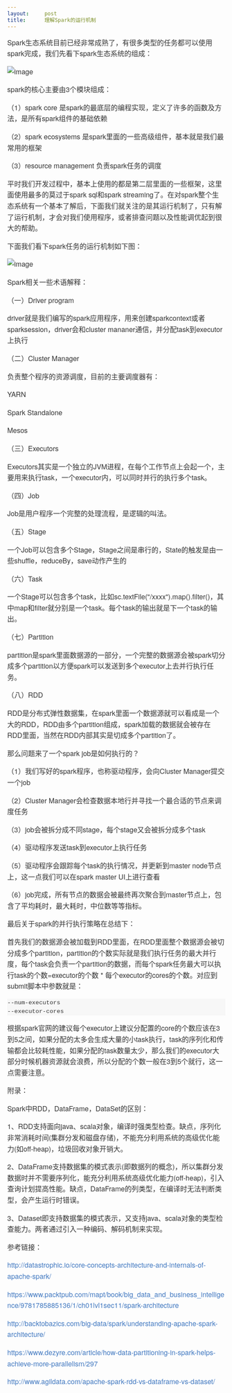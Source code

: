 ```yaml
---
layout:     post
title:      理解Spark的运行机制
---
```

<div id="article_content" class="article_content clearfix csdn-tracking-statistics" data-pid="blog" data-mod="popu_307" data-dsm="post">
								            <link rel="stylesheet" href="https://csdnimg.cn/release/phoenix/template/css/ck_htmledit_views-f76675cdea.css">
						<div class="htmledit_views" id="content_views">
                
<p style="color:rgb(51,51,51);font-family:'Helvetica Neue', Helvetica, 'Segoe UI', Arial, freesans, sans-serif, 'Apple Color Emoji', 'Segoe UI Emoji', 'Segoe UI Symbol';font-size:16px;line-height:25.6px;">
Spark生态系统目前已经非常成熟了，有很多类型的任务都可以使用spark完成，我们先看下spark生态系统的组成：</p>
<p style="color:rgb(51,51,51);font-family:'Helvetica Neue', Helvetica, 'Segoe UI', Arial, freesans, sans-serif, 'Apple Color Emoji', 'Segoe UI Emoji', 'Segoe UI Symbol';font-size:16px;line-height:25.6px;">
<img src="https://note.youdao.com/yws/public/resource/344cd03f173c19ea03136b36d01a5f91/xmlnote/5B50CFD566E549C0BBEF60658ABD39BB/36789" alt="image" style="border:0px;"></p>
<p style="color:rgb(51,51,51);font-family:'Helvetica Neue', Helvetica, 'Segoe UI', Arial, freesans, sans-serif, 'Apple Color Emoji', 'Segoe UI Emoji', 'Segoe UI Symbol';font-size:16px;line-height:25.6px;">
spark的核心主要由3个模块组成：</p>
<p style="color:rgb(51,51,51);font-family:'Helvetica Neue', Helvetica, 'Segoe UI', Arial, freesans, sans-serif, 'Apple Color Emoji', 'Segoe UI Emoji', 'Segoe UI Symbol';font-size:16px;line-height:25.6px;">
（1）spark core 是spark的最底层的编程实现，定义了许多的函数及方法，是所有spark组件的基础依赖</p>
<p style="color:rgb(51,51,51);font-family:'Helvetica Neue', Helvetica, 'Segoe UI', Arial, freesans, sans-serif, 'Apple Color Emoji', 'Segoe UI Emoji', 'Segoe UI Symbol';font-size:16px;line-height:25.6px;">
（2）spark ecosystems 是spark里面的一些高级组件，基本就是我们最常用的框架</p>
<p style="color:rgb(51,51,51);font-family:'Helvetica Neue', Helvetica, 'Segoe UI', Arial, freesans, sans-serif, 'Apple Color Emoji', 'Segoe UI Emoji', 'Segoe UI Symbol';font-size:16px;line-height:25.6px;">
（3）resource management 负责spark任务的调度</p>
<p style="color:rgb(51,51,51);font-family:'Helvetica Neue', Helvetica, 'Segoe UI', Arial, freesans, sans-serif, 'Apple Color Emoji', 'Segoe UI Emoji', 'Segoe UI Symbol';font-size:16px;line-height:25.6px;">
平时我们开发过程中，基本上使用的都是第二层里面的一些框架，这里面使用最多的莫过于spark sql和spark streaming了。在对spark整个生态系统有一个基本了解后，下面我们就关注的是其运行机制了，只有解了运行机制，才会对我们使用程序，或者排查问题以及性能调优起到很大的帮助。</p>
<p style="color:rgb(51,51,51);font-family:'Helvetica Neue', Helvetica, 'Segoe UI', Arial, freesans, sans-serif, 'Apple Color Emoji', 'Segoe UI Emoji', 'Segoe UI Symbol';font-size:16px;line-height:25.6px;">
下面我们看下spark任务的运行机制如下图：</p>
<p style="color:rgb(51,51,51);font-family:'Helvetica Neue', Helvetica, 'Segoe UI', Arial, freesans, sans-serif, 'Apple Color Emoji', 'Segoe UI Emoji', 'Segoe UI Symbol';font-size:16px;line-height:25.6px;">
<img src="https://note.youdao.com/yws/public/resource/344cd03f173c19ea03136b36d01a5f91/xmlnote/CF918EEC34214C53B21B1C96780C7119/36843" alt="image" style="border:0px;"></p>
<p style="color:rgb(51,51,51);font-family:'Helvetica Neue', Helvetica, 'Segoe UI', Arial, freesans, sans-serif, 'Apple Color Emoji', 'Segoe UI Emoji', 'Segoe UI Symbol';font-size:16px;line-height:25.6px;">
Spark相关一些术语解释：</p>
<p style="color:rgb(51,51,51);font-family:'Helvetica Neue', Helvetica, 'Segoe UI', Arial, freesans, sans-serif, 'Apple Color Emoji', 'Segoe UI Emoji', 'Segoe UI Symbol';font-size:16px;line-height:25.6px;">
（一）Driver program</p>
<p style="color:rgb(51,51,51);font-family:'Helvetica Neue', Helvetica, 'Segoe UI', Arial, freesans, sans-serif, 'Apple Color Emoji', 'Segoe UI Emoji', 'Segoe UI Symbol';font-size:16px;line-height:25.6px;">
driver就是我们编写的spark应用程序，用来创建sparkcontext或者sparksession，driver会和cluster mananer通信，并分配task到executor上执行</p>
<p style="color:rgb(51,51,51);font-family:'Helvetica Neue', Helvetica, 'Segoe UI', Arial, freesans, sans-serif, 'Apple Color Emoji', 'Segoe UI Emoji', 'Segoe UI Symbol';font-size:16px;line-height:25.6px;">
（二）Cluster Manager</p>
<p style="color:rgb(51,51,51);font-family:'Helvetica Neue', Helvetica, 'Segoe UI', Arial, freesans, sans-serif, 'Apple Color Emoji', 'Segoe UI Emoji', 'Segoe UI Symbol';font-size:16px;line-height:25.6px;">
负责整个程序的资源调度，目前的主要调度器有：</p>
<p style="color:rgb(51,51,51);font-family:'Helvetica Neue', Helvetica, 'Segoe UI', Arial, freesans, sans-serif, 'Apple Color Emoji', 'Segoe UI Emoji', 'Segoe UI Symbol';font-size:16px;line-height:25.6px;">
YARN</p>
<p style="color:rgb(51,51,51);font-family:'Helvetica Neue', Helvetica, 'Segoe UI', Arial, freesans, sans-serif, 'Apple Color Emoji', 'Segoe UI Emoji', 'Segoe UI Symbol';font-size:16px;line-height:25.6px;">
Spark Standalone</p>
<p style="color:rgb(51,51,51);font-family:'Helvetica Neue', Helvetica, 'Segoe UI', Arial, freesans, sans-serif, 'Apple Color Emoji', 'Segoe UI Emoji', 'Segoe UI Symbol';font-size:16px;line-height:25.6px;">
Mesos</p>
<p style="color:rgb(51,51,51);font-family:'Helvetica Neue', Helvetica, 'Segoe UI', Arial, freesans, sans-serif, 'Apple Color Emoji', 'Segoe UI Emoji', 'Segoe UI Symbol';font-size:16px;line-height:25.6px;">
（三）Executors</p>
<p style="color:rgb(51,51,51);font-family:'Helvetica Neue', Helvetica, 'Segoe UI', Arial, freesans, sans-serif, 'Apple Color Emoji', 'Segoe UI Emoji', 'Segoe UI Symbol';font-size:16px;line-height:25.6px;">
Executors其实是一个独立的JVM进程，在每个工作节点上会起一个，主要用来执行task，一个executor内，可以同时并行的执行多个task。</p>
<p style="color:rgb(51,51,51);font-family:'Helvetica Neue', Helvetica, 'Segoe UI', Arial, freesans, sans-serif, 'Apple Color Emoji', 'Segoe UI Emoji', 'Segoe UI Symbol';font-size:16px;line-height:25.6px;">
（四）Job</p>
<p style="color:rgb(51,51,51);font-family:'Helvetica Neue', Helvetica, 'Segoe UI', Arial, freesans, sans-serif, 'Apple Color Emoji', 'Segoe UI Emoji', 'Segoe UI Symbol';font-size:16px;line-height:25.6px;">
Job是用户程序一个完整的处理流程，是逻辑的叫法。</p>
<p style="color:rgb(51,51,51);font-family:'Helvetica Neue', Helvetica, 'Segoe UI', Arial, freesans, sans-serif, 'Apple Color Emoji', 'Segoe UI Emoji', 'Segoe UI Symbol';font-size:16px;line-height:25.6px;">
（五）Stage</p>
<p style="color:rgb(51,51,51);font-family:'Helvetica Neue', Helvetica, 'Segoe UI', Arial, freesans, sans-serif, 'Apple Color Emoji', 'Segoe UI Emoji', 'Segoe UI Symbol';font-size:16px;line-height:25.6px;">
一个Job可以包含多个Stage，Stage之间是串行的，State的触发是由一些shuffle，reduceBy，save动作产生的</p>
<p style="color:rgb(51,51,51);font-family:'Helvetica Neue', Helvetica, 'Segoe UI', Arial, freesans, sans-serif, 'Apple Color Emoji', 'Segoe UI Emoji', 'Segoe UI Symbol';font-size:16px;line-height:25.6px;">
（六）Task</p>
<p style="color:rgb(51,51,51);font-family:'Helvetica Neue', Helvetica, 'Segoe UI', Arial, freesans, sans-serif, 'Apple Color Emoji', 'Segoe UI Emoji', 'Segoe UI Symbol';font-size:16px;line-height:25.6px;">
一个Stage可以包含多个task，比如sc.textFile("/xxxx").map().filter()，其中map和filter就分别是一个task。每个task的输出就是下一个task的输出。</p>
<p style="color:rgb(51,51,51);font-family:'Helvetica Neue', Helvetica, 'Segoe UI', Arial, freesans, sans-serif, 'Apple Color Emoji', 'Segoe UI Emoji', 'Segoe UI Symbol';font-size:16px;line-height:25.6px;">
（七）Partition</p>
<p style="color:rgb(51,51,51);font-family:'Helvetica Neue', Helvetica, 'Segoe UI', Arial, freesans, sans-serif, 'Apple Color Emoji', 'Segoe UI Emoji', 'Segoe UI Symbol';font-size:16px;line-height:25.6px;">
partition是spark里面数据源的一部分，一个完整的数据源会被spark切分成多个partition以方便spark可以发送到多个executor上去并行执行任务。</p>
<p style="color:rgb(51,51,51);font-family:'Helvetica Neue', Helvetica, 'Segoe UI', Arial, freesans, sans-serif, 'Apple Color Emoji', 'Segoe UI Emoji', 'Segoe UI Symbol';font-size:16px;line-height:25.6px;">
（八）RDD</p>
<p style="color:rgb(51,51,51);font-family:'Helvetica Neue', Helvetica, 'Segoe UI', Arial, freesans, sans-serif, 'Apple Color Emoji', 'Segoe UI Emoji', 'Segoe UI Symbol';font-size:16px;line-height:25.6px;">
RDD是分布式弹性数据集，在spark里面一个数据源就可以看成是一个大的RDD，RDD由多个partition组成，spark加载的数据就会被存在RDD里面，当然在RDD内部其实是切成多个partition了。</p>
<p style="color:rgb(51,51,51);font-family:'Helvetica Neue', Helvetica, 'Segoe UI', Arial, freesans, sans-serif, 'Apple Color Emoji', 'Segoe UI Emoji', 'Segoe UI Symbol';font-size:16px;line-height:25.6px;">
那么问题来了一个spark job是如何执行的？</p>
<p style="color:rgb(51,51,51);font-family:'Helvetica Neue', Helvetica, 'Segoe UI', Arial, freesans, sans-serif, 'Apple Color Emoji', 'Segoe UI Emoji', 'Segoe UI Symbol';font-size:16px;line-height:25.6px;">
（1）我们写好的spark程序，也称驱动程序，会向Cluster Manager提交一个job</p>
<p style="color:rgb(51,51,51);font-family:'Helvetica Neue', Helvetica, 'Segoe UI', Arial, freesans, sans-serif, 'Apple Color Emoji', 'Segoe UI Emoji', 'Segoe UI Symbol';font-size:16px;line-height:25.6px;">
（2）Cluster Manager会检查数据本地行并寻找一个最合适的节点来调度任务</p>
<p style="color:rgb(51,51,51);font-family:'Helvetica Neue', Helvetica, 'Segoe UI', Arial, freesans, sans-serif, 'Apple Color Emoji', 'Segoe UI Emoji', 'Segoe UI Symbol';font-size:16px;line-height:25.6px;">
（3）job会被拆分成不同stage，每个stage又会被拆分成多个task</p>
<p style="color:rgb(51,51,51);font-family:'Helvetica Neue', Helvetica, 'Segoe UI', Arial, freesans, sans-serif, 'Apple Color Emoji', 'Segoe UI Emoji', 'Segoe UI Symbol';font-size:16px;line-height:25.6px;">
（4）驱动程序发送task到executor上执行任务</p>
<p style="color:rgb(51,51,51);font-family:'Helvetica Neue', Helvetica, 'Segoe UI', Arial, freesans, sans-serif, 'Apple Color Emoji', 'Segoe UI Emoji', 'Segoe UI Symbol';font-size:16px;line-height:25.6px;">
（5）驱动程序会跟踪每个task的执行情况，并更新到master node节点上，这一点我们可以在spark master UI上进行查看</p>
<p style="color:rgb(51,51,51);font-family:'Helvetica Neue', Helvetica, 'Segoe UI', Arial, freesans, sans-serif, 'Apple Color Emoji', 'Segoe UI Emoji', 'Segoe UI Symbol';font-size:16px;line-height:25.6px;">
（6）job完成，所有节点的数据会被最终再次聚合到master节点上，包含了平均耗时，最大耗时，中位数等等指标。</p>
<p style="color:rgb(51,51,51);font-family:'Helvetica Neue', Helvetica, 'Segoe UI', Arial, freesans, sans-serif, 'Apple Color Emoji', 'Segoe UI Emoji', 'Segoe UI Symbol';font-size:16px;line-height:25.6px;">
最后关于spark的并行执行策略在总结下：</p>
<p style="color:rgb(51,51,51);font-family:'Helvetica Neue', Helvetica, 'Segoe UI', Arial, freesans, sans-serif, 'Apple Color Emoji', 'Segoe UI Emoji', 'Segoe UI Symbol';font-size:16px;line-height:25.6px;">
首先我们的数据源会被加载到RDD里面，在RDD里面整个数据源会被切分成多个partition，partition的个数实际就是我们执行任务的最大并行度，每个task会负责一个partition的数据，而每个spark任务最大可以执行task的个数=executor的个数 * 每个executor的cores的个数。对应到submit脚本中参数就是：</p>
<pre style="font-size:13.6px;line-height:1.45;font-family:Consolas, 'Liberation Mono', Menlo, Courier, monospace;overflow:auto;color:rgb(51,51,51);background-color:rgb(247,247,247);"><code class="hljs" style="display:inline;font-family:Consolas, 'Liberation Mono', Menlo, Courier, monospace;font-size:13.6px;border:0px;line-height:inherit;background:transparent 0px 0px;">-<span class="ruby">-num-executors 
</span>-<span class="ruby">-executor-cores</span></code></pre>
<p style="color:rgb(51,51,51);font-family:'Helvetica Neue', Helvetica, 'Segoe UI', Arial, freesans, sans-serif, 'Apple Color Emoji', 'Segoe UI Emoji', 'Segoe UI Symbol';font-size:16px;line-height:25.6px;">
根据spark官网的建议每个executor上建议分配置的core的个数应该在3到5之间，如果分配的太多会生成大量的小task执行，task的序列化和传输都会比较耗性能，如果分配的task数量太少，那么我们的executor大部分时候机器资源就会浪费，所以分配的个数一般在3到5个就行，这一点需要注意。</p>
<p style="color:rgb(51,51,51);font-family:'Helvetica Neue', Helvetica, 'Segoe UI', Arial, freesans, sans-serif, 'Apple Color Emoji', 'Segoe UI Emoji', 'Segoe UI Symbol';font-size:16px;line-height:25.6px;">
附录：</p>
<p style="color:rgb(51,51,51);font-family:'Helvetica Neue', Helvetica, 'Segoe UI', Arial, freesans, sans-serif, 'Apple Color Emoji', 'Segoe UI Emoji', 'Segoe UI Symbol';font-size:16px;line-height:25.6px;">
Spark中RDD，DataFrame，DataSet的区别：</p>
<p style="color:rgb(51,51,51);font-family:'Helvetica Neue', Helvetica, 'Segoe UI', Arial, freesans, sans-serif, 'Apple Color Emoji', 'Segoe UI Emoji', 'Segoe UI Symbol';font-size:16px;line-height:25.6px;">
1、RDD支持面向java、scala对象，编译时强类型检查。缺点，序列化非常消耗时间(集群分发和磁盘存储)，不能充分利用系统的高级优化能力(如off-heap)，垃圾回收对象开销大。</p>
<p style="color:rgb(51,51,51);font-family:'Helvetica Neue', Helvetica, 'Segoe UI', Arial, freesans, sans-serif, 'Apple Color Emoji', 'Segoe UI Emoji', 'Segoe UI Symbol';font-size:16px;line-height:25.6px;">
2、DataFrame支持数据集的模式表示(即数据列的概念)，所以集群分发数据时并不需要序列化，能充分利用系统高级优化能力(off-heap)，引入查询计划提高性能。缺点，DataFrame的列类型，在编译时无法判断类型，会产生运行时错误。</p>
<p style="color:rgb(51,51,51);font-family:'Helvetica Neue', Helvetica, 'Segoe UI', Arial, freesans, sans-serif, 'Apple Color Emoji', 'Segoe UI Emoji', 'Segoe UI Symbol';font-size:16px;line-height:25.6px;">
3、Dataset即支持数据集的模式表示，又支持java、scala对象的类型检查能力。两者通过引入一种编码、解码机制来实现。</p>
<p style="color:rgb(51,51,51);font-family:'Helvetica Neue', Helvetica, 'Segoe UI', Arial, freesans, sans-serif, 'Apple Color Emoji', 'Segoe UI Emoji', 'Segoe UI Symbol';font-size:16px;line-height:25.6px;">
参考链接：</p>
<p style="color:rgb(51,51,51);font-family:'Helvetica Neue', Helvetica, 'Segoe UI', Arial, freesans, sans-serif, 'Apple Color Emoji', 'Segoe UI Emoji', 'Segoe UI Symbol';font-size:16px;line-height:25.6px;">
<a href="http://datastrophic.io/core-concepts-architecture-and-internals-of-apache-spark/" rel="nofollow" style="color:rgb(64,120,192);text-decoration:none;background-color:transparent;">http://datastrophic.io/core-concepts-architecture-and-internals-of-apache-spark/</a></p>
<p style="color:rgb(51,51,51);font-family:'Helvetica Neue', Helvetica, 'Segoe UI', Arial, freesans, sans-serif, 'Apple Color Emoji', 'Segoe UI Emoji', 'Segoe UI Symbol';font-size:16px;line-height:25.6px;">
<a href="https://www.packtpub.com/mapt/book/big_data_and_business_intelligence/9781785885136/1/ch01lvl1sec11/spark-architecture" rel="nofollow" style="color:rgb(64,120,192);text-decoration:none;background-color:transparent;">https://www.packtpub.com/mapt/book/big_data_and_business_intelligence/9781785885136/1/ch01lvl1sec11/spark-architecture</a></p>
<p style="color:rgb(51,51,51);font-family:'Helvetica Neue', Helvetica, 'Segoe UI', Arial, freesans, sans-serif, 'Apple Color Emoji', 'Segoe UI Emoji', 'Segoe UI Symbol';font-size:16px;line-height:25.6px;">
<a href="http://backtobazics.com/big-data/spark/understanding-apache-spark-architecture/" rel="nofollow" style="color:rgb(64,120,192);text-decoration:none;background-color:transparent;">http://backtobazics.com/big-data/spark/understanding-apache-spark-architecture/</a></p>
<p style="color:rgb(51,51,51);font-family:'Helvetica Neue', Helvetica, 'Segoe UI', Arial, freesans, sans-serif, 'Apple Color Emoji', 'Segoe UI Emoji', 'Segoe UI Symbol';font-size:16px;line-height:25.6px;">
<a href="https://www.dezyre.com/article/how-data-partitioning-in-spark-helps-achieve-more-parallelism/297" rel="nofollow" style="color:rgb(64,120,192);text-decoration:none;background-color:transparent;">https://www.dezyre.com/article/how-data-partitioning-in-spark-helps-achieve-more-parallelism/297</a></p>
<p style="color:rgb(51,51,51);font-family:'Helvetica Neue', Helvetica, 'Segoe UI', Arial, freesans, sans-serif, 'Apple Color Emoji', 'Segoe UI Emoji', 'Segoe UI Symbol';font-size:16px;line-height:25.6px;">
<a href="http://www.agildata.com/apache-spark-rdd-vs-dataframe-vs-dataset/" rel="nofollow" style="color:rgb(64,120,192);text-decoration:none;background-color:transparent;">http://www.agildata.com/apache-spark-rdd-vs-dataframe-vs-dataset/</a></p>
            </div>
                </div>